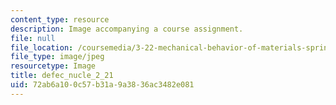 ```yaml
---
content_type: resource
description: Image accompanying a course assignment.
file: null
file_location: /coursemedia/3-22-mechanical-behavior-of-materials-spring-2008/72ab6a100c57b31a9a3836ac3482e081_defec_nucle_2_21.jpg
file_type: image/jpeg
resourcetype: Image
title: defec_nucle_2_21
uid: 72ab6a10-0c57-b31a-9a38-36ac3482e081
---
```


